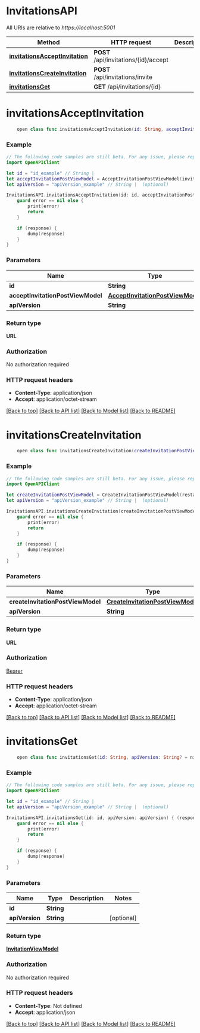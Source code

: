 # InvitationsAPI

All URIs are relative to *https://localhost:5001*

Method | HTTP request | Description
------------- | ------------- | -------------
[**invitationsAcceptInvitation**](InvitationsAPI.md#invitationsacceptinvitation) | **POST** /api/invitations/{id}/accept | 
[**invitationsCreateInvitation**](InvitationsAPI.md#invitationscreateinvitation) | **POST** /api/invitations/invite | 
[**invitationsGet**](InvitationsAPI.md#invitationsget) | **GET** /api/invitations/{id} | 


# **invitationsAcceptInvitation**
```swift
    open class func invitationsAcceptInvitation(id: String, acceptInvitationPostViewModel: AcceptInvitationPostViewModel, apiVersion: String? = nil, completion: @escaping (_ data: URL?, _ error: Error?) -> Void)
```



### Example
```swift
// The following code samples are still beta. For any issue, please report via http://github.com/OpenAPITools/openapi-generator/issues/new
import OpenAPIClient

let id = "id_example" // String | 
let acceptInvitationPostViewModel = AcceptInvitationPostViewModel(invitationId: "invitationId_example", firstName: "firstName_example", lastName: "lastName_example", phoneNumber: "phoneNumber_example", password: "password_example") // AcceptInvitationPostViewModel | 
let apiVersion = "apiVersion_example" // String |  (optional)

InvitationsAPI.invitationsAcceptInvitation(id: id, acceptInvitationPostViewModel: acceptInvitationPostViewModel, apiVersion: apiVersion) { (response, error) in
    guard error == nil else {
        print(error)
        return
    }

    if (response) {
        dump(response)
    }
}
```

### Parameters

Name | Type | Description  | Notes
------------- | ------------- | ------------- | -------------
 **id** | **String** |  | 
 **acceptInvitationPostViewModel** | [**AcceptInvitationPostViewModel**](AcceptInvitationPostViewModel.md) |  | 
 **apiVersion** | **String** |  | [optional] 

### Return type

**URL**

### Authorization

No authorization required

### HTTP request headers

 - **Content-Type**: application/json
 - **Accept**: application/octet-stream

[[Back to top]](#) [[Back to API list]](../README.md#documentation-for-api-endpoints) [[Back to Model list]](../README.md#documentation-for-models) [[Back to README]](../README.md)

# **invitationsCreateInvitation**
```swift
    open class func invitationsCreateInvitation(createInvitationPostViewModel: CreateInvitationPostViewModel, apiVersion: String? = nil, completion: @escaping (_ data: URL?, _ error: Error?) -> Void)
```



### Example
```swift
// The following code samples are still beta. For any issue, please report via http://github.com/OpenAPITools/openapi-generator/issues/new
import OpenAPIClient

let createInvitationPostViewModel = CreateInvitationPostViewModel(restaurantId: 123, email: "email_example") // CreateInvitationPostViewModel | 
let apiVersion = "apiVersion_example" // String |  (optional)

InvitationsAPI.invitationsCreateInvitation(createInvitationPostViewModel: createInvitationPostViewModel, apiVersion: apiVersion) { (response, error) in
    guard error == nil else {
        print(error)
        return
    }

    if (response) {
        dump(response)
    }
}
```

### Parameters

Name | Type | Description  | Notes
------------- | ------------- | ------------- | -------------
 **createInvitationPostViewModel** | [**CreateInvitationPostViewModel**](CreateInvitationPostViewModel.md) |  | 
 **apiVersion** | **String** |  | [optional] 

### Return type

**URL**

### Authorization

[Bearer](../README.md#Bearer)

### HTTP request headers

 - **Content-Type**: application/json
 - **Accept**: application/octet-stream

[[Back to top]](#) [[Back to API list]](../README.md#documentation-for-api-endpoints) [[Back to Model list]](../README.md#documentation-for-models) [[Back to README]](../README.md)

# **invitationsGet**
```swift
    open class func invitationsGet(id: String, apiVersion: String? = nil, completion: @escaping (_ data: InvitationViewModel?, _ error: Error?) -> Void)
```



### Example
```swift
// The following code samples are still beta. For any issue, please report via http://github.com/OpenAPITools/openapi-generator/issues/new
import OpenAPIClient

let id = "id_example" // String | 
let apiVersion = "apiVersion_example" // String |  (optional)

InvitationsAPI.invitationsGet(id: id, apiVersion: apiVersion) { (response, error) in
    guard error == nil else {
        print(error)
        return
    }

    if (response) {
        dump(response)
    }
}
```

### Parameters

Name | Type | Description  | Notes
------------- | ------------- | ------------- | -------------
 **id** | **String** |  | 
 **apiVersion** | **String** |  | [optional] 

### Return type

[**InvitationViewModel**](InvitationViewModel.md)

### Authorization

No authorization required

### HTTP request headers

 - **Content-Type**: Not defined
 - **Accept**: application/json

[[Back to top]](#) [[Back to API list]](../README.md#documentation-for-api-endpoints) [[Back to Model list]](../README.md#documentation-for-models) [[Back to README]](../README.md)

